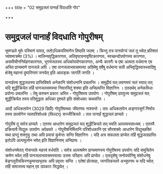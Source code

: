 +++
title = "02 समुद्रजलं पानार्हं विदधाति गोप"

+++
# समुद्रजलं पानार्हं विदधाति गोपुरीषम्

भूमण्डले भूमेः परिमाणं यावत्, ततोऽधिकपरिमाणेन तिष्ठति जलम् । किन्तु तत्र पानयोग्यं जलं तु भवेत् प्रतिशतं त्र्यंशमात्रमेव (3%) । मालिन्यवृद्धिकारणतः, अतिवृष्ट्यनावृष्टिकारणतः, स्वच्छन्दोपयोगस्य कारणतः, असमीचीननिर्वहणकारणतः, भूगर्भजलस्य अधिकोपयोगकारणतः, अन्यैः कारणैः च एषा अल्पता वर्धमाना एव अस्ति प्राप्यमाणे पानजले अपि । एषा पानजलाभावसमस्या अग्रिमेषु वर्षेषु वर्धमाना सती अभिवृद्धिस्वास्थ्यादिषु क्षेत्रेषु महान्तं दुष्परिणामं जनयेत् इति आतङ्कः जागर्ति जगति ।

पानार्हस्य शुद्धजलस्य प्राप्तिविषये अनेकानि संशोधनानि प्रचलन्ति । समुद्रीयं यत् लवणमयं जलं स्यात् तत् यदि शुद्धीक्रियेत तर्हि पानजलसमस्या निवारयितुं शक्या इति अभिप्रयन्ति विज्ञानिनः । एतदर्थम् अनेकविधाः प्रयोगाः प्रचलन्ति । तेषु कश्चन प्रकारः अस्ति - गोपुरीषस्य उपयोगः । गोपुरीषम् उपयुज्य समुद्रजलं यत् शुद्धीक्रियेत तस्य परिशुद्धता अधिका दृश्यते इति संशोधकाः कथयन्ति ।

आदौ अधिकतापेन (3029 डिग्री) गोपुरीषस्थाः जीवाणवः नाश्यन्ते । ततः अधिकतापेन अङ्गारचूर्णं निर्माय तस्य उपयोगेन जलपरिशोधकं (फिल्टर्) सज्जीक्रियते । ततः पानार्हं शुद्धजलं प्राप्यते ।

गोपुरीषं तु सर्वत्र प्राप्यते । एतस्य आधारेण समुद्रजलं यत् शुद्धीक्रियते तत् भवति अल्पव्ययसाध्यम् । एतस्यै प्रक्रियायै विद्युतः उपयोगः अपेक्ष्यते । गोपुरीषनिर्मितानि परिशोधकानि एव सौरशक्तेः आधारेण विद्युच्छक्तिं यथा प्राप्तुं शक्नुयुः तथा अपि प्रयासं कुर्वन्तः सन्ति विज्ञानिनः । यदि अत्र सफलता प्राप्येत तर्हि शुद्धजलप्राप्तिः इतोऽपि अल्पमूल्येन भवेत् इति विज्ञानिनाम् अभिप्रायः ।

संशोधनमेतत् गोसन्ततेः महत्त्वं वर्धयति । सर्वत्र अल्पश्रमेण प्राप्यमाणस्य गोपुरीषस्य उपयोगः यदि समुचितेन क्रमेण भवेत् तर्हि पानजलाभावसमस्यायाः उत्तमः परिहारः अपि प्राप्येत । एतादृशेषु जनोपयोगिषु संशोधनेषु बेङ्गलूरीयकिरणकुमारप्रभृतयः अपि प्रवृत्ताः सन्ति । एतेषां प्रोत्साहः, जागतिकस्तरे अभ्युपगमः च यदि भवेत् तर्हि समाजस्य महान् एव उपकारः सिद्ध्येत् ।



